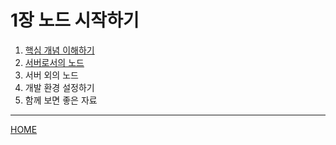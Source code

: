 # 1장 노드 시작하기

1. [핵심 개념 이해하기](./01.md)
2. [서버로서의 노드](./02.md)
3. 서버 외의 노드
4. 개발 환경 설정하기
5. 함께 보면 좋은 자료

-----
[HOME](../../README.md)

